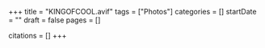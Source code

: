 +++
title = "KINGOFCOOL.avif"
tags = ["Photos"]
categories = []
startDate = ""
draft = false
pages = []

citations = []
+++
